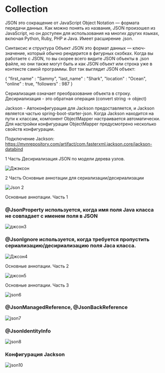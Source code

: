 # Collection

JSON это сокращение от JavaScript Object Notation — формата передачи данных. Как можно понять из названия, JSON произошел из JavaScript, но он доступен для использования на многих других языках, включая Python, Ruby, PHP и Java. Имеет расширение .json.

Синтаксис и структура
Объект JSON это формат данных — ключ-значение, который обычно рендерится в фигурных скобках. Когда вы работаете с JSON, то вы скорее всего видите JSON объекты в .json файле, но они также могут быть и как JSON объект или строка уже в контексте самой программы.
Вот так выглядит JSON объект:

{
  "first_name" : "Sammy",
  "last_name" : "Shark",
  "location" : "Ocean",
  "online" : true,
  "followers" : 987 
}

Сериализация означает преобразование объекта в строку.
Десириализация - это обратная операция (convert string -> object)

Jackson - Автоконфигурация для Jackson предоставляется, и Jackson является частью spring-boot-starter-json. Когда Jackson находится на пути к классам, компонент ObjectMapper настраивается автоматически. Для настройки конфигурации ObjectMapper предусмотрено несколько свойств конфигурации.

Подключение Jackson: https://mvnrepository.com/artifact/com.fasterxml.jackson.core/jackson-databind

1 Часть
Десириализация JSON по модели дерева узлов.

![Джэксон](https://user-images.githubusercontent.com/74898966/114870380-51008f80-9e22-11eb-92c4-98a4690c7fc9.png)

2 Часть 
Основные аннотации для сериализации/десириализации

![Json 2](https://user-images.githubusercontent.com/74898966/114890124-f02e8280-9e34-11eb-82d7-cf8faf656480.png)

Основные аннотации. Часть 1
### @JsonProperty используется, когда имя поля Java класса не совпадает с именем поля в JSON

![джсон3](https://user-images.githubusercontent.com/74898966/114894233-a6e03200-9e38-11eb-84ba-6287463e6a9e.png)





### @JsonIgnore используется, когда требуется пропустить сериализацию/десириализацию поля Jaca класса.

![Джсон4](https://user-images.githubusercontent.com/74898966/114893982-6e405880-9e38-11eb-8aef-7be755fe91b5.png)


Основные аннотации. Часть 2

![джсон5](https://user-images.githubusercontent.com/74898966/114901977-8ebfe100-9e3f-11eb-8ef7-4d3e181ab667.png)

Основные аннотации. Часть 3

![json6](https://user-images.githubusercontent.com/74898966/114907255-178d4b80-9e45-11eb-82d3-10f166b833e1.png)



### @JsonManagedReference, @JsonBackReference

![json7](https://user-images.githubusercontent.com/74898966/114908217-14468f80-9e46-11eb-9b80-e8133f1c9c77.png)

### @JsonIdentityInfo

![json8](https://user-images.githubusercontent.com/74898966/114908524-625b9300-9e46-11eb-8af2-d0fc357a8a6b.png)


### Конфигурация Jackson

![json10](https://user-images.githubusercontent.com/74898966/114912794-a18be300-9e4a-11eb-8368-9c1a6ca4e10d.png)

